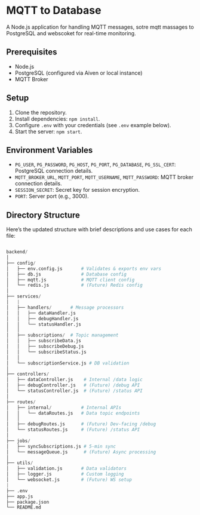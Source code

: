 # MQTT to Database

A Node.js application for handling MQTT messages, sotre mqtt massages to PostgreSQL and webscoket for real-time monitoring.

## Prerequisites

- Node.js
- PostgreSQL (configured via Aiven or local instance)
- MQTT Broker

## Setup

1. Clone the repository.
2. Install dependencies: `npm install`.
3. Configure `.env` with your credentials (see `.env` example below).
4. Start the server: `npm start`.

## Environment Variables

- `PG_USER`, `PG_PASSWORD`, `PG_HOST`, `PG_PORT`, `PG_DATABASE`, `PG_SSL_CERT`: PostgreSQL connection details.
- `MQTT_BROKER_URL`, `MQTT_PORT`, `MQTT_USERNAME`, `MQTT_PASSWORD`: MQTT broker connection details.
- `SESSION_SECRET`: Secret key for session encryption.
- `PORT`: Server port (e.g., 3000).

## Directory Structure

Here’s the updated structure with brief descriptions and use cases for each file:

```python

backend/
│
├── config/
│   ├── env.config.js       # Validates & exports env vars
│   ├── db.js               # Database config
│   ├── mqtt.js             # MQTT client config
│   └── redis.js            # (Future) Redis config
│
├── services/
│   |
│   ├── handlers/       # Message processors
│   │   ├── dataHandler.js
│   │   ├── debugHandler.js
│   │   └── statusHandler.js
│   │
│   ├── subscriptions/  # Topic management
│   │   ├── subscribeData.js
│   │   ├── subscribeDebug.js
│   │   └── subscribeStatus.js
│   │
│   └── subscriptionService.js # DB validation
│
├── controllers/
│   ├── dataController.js    # Internal /data logic
│   ├── debugController.js   # (Future) /debug API
│   └── statusController.js  # (Future) /status API
│
├── routes/
│   ├── internal/           # Internal APIs
│   │   └── dataRoutes.js   # Data topic endpoints
│   │
│   ├── debugRoutes.js      # (Future) Dev-facing /debug
│   └── statusRoutes.js     # (Future) /status API
│
├── jobs/
│   ├── syncSubscriptions.js # 5-min sync
│   └── messageQueue.js      # (Future) Async processing
│
├── utils/
│   ├── validation.js       # Data validators
│   ├── logger.js           # Custom logging
│   └── websocket.js        # (Future) WS setup
|
├── .env
├── app.js
├── package.json
└── README.md

```
